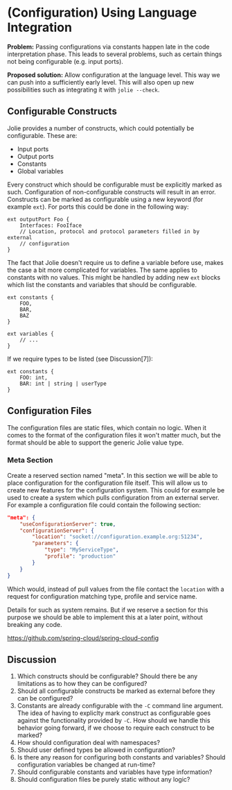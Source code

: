 # (Configuration) Using Language Integration

__Problem:__ Passing configurations via constants happen late in the code
interpretation phase. This leads to several problems, such as certain things not
being configurable (e.g. input ports).

__Proposed solution:__ Allow configuration at the language level. This way we
can push into a sufficiently early level. This will also open up new
possibilities such as integrating it with `jolie --check`.

## Configurable Constructs

Jolie provides a number of constructs, which could potentially be configurable.
These are:

  - Input ports
  - Output ports
  - Constants
  - Global variables

Every construct which should be configurable must be explicitly marked as such.
Configuration of non-configurable constructs will result in an error. Constructs
can be marked as configurable using a new keyword (for example `ext`). For ports
this could be done in the following way:

```jolie
ext outputPort Foo {
    Interfaces: FooIface
    // Location, protocol and protocol parameters filled in by external
    // configuration
}
```

The fact that Jolie doesn't require us to define a variable before use, makes
the case a bit more complicated for variables. The same applies to constants
with no values. This might be handled by adding new `ext` blocks which list the
constants and variables that should be configurable.

```jolie
ext constants {
    FOO,
    BAR,
    BAZ
}

ext variables {
    // ...
}
```

If we require types to be listed (see Discussion[7]):

```jolie
ext constants {
    FOO: int,
    BAR: int | string | userType
}
```

## Configuration Files

The configuration files are static files, which contain no logic. When it comes
to the format of the configuration files it won't matter much, but the format
should be able to support the generic Jolie value type.

### Meta Section

Create a reserved section named "meta". In this section we will be able to place
configuration for the configuration file itself. This will allow us to create
new features for the configuration system. This could for example be used to
create a system which pulls configuration from an external server. For example a
configuration file could contain the following section:

```json
"meta": {
    "useConfigurationServer": true,
    "configurationServer": {
        "location": "socket://configuration.example.org:51234",
        "parameters": {
            "type": "MyServiceType",
            "profile": "production"
        }
    }
}
```

Which would, instead of pull values from the file contact the `location` with a
request for configuration matching type, profile and service name.

Details for such as system remains. But if we reserve a section for this purpose
we should be able to implement this at a later point, without breaking any code.

https://github.com/spring-cloud/spring-cloud-config

## Discussion

  1. Which constructs should be configurable? Should there be any limitations as
     to how they can be configured?
  2. Should all configurable constructs be marked as external before they can be
     configured?
  3. Constants are already configurable with the `-C` command line argument. The
     idea of having to expliclty mark construct as configurable goes against the
     functionality provided by `-C`. How should we handle this behavior going
     forward, if we choose to require each construct to be marked?
  4. How should configuration deal with namespaces?
  5. Should user defined types be allowed in configuration?
  6. Is there any reason for configuring both constants and variables? Should
     configuration variables be changed at run-time?
  7. Should configurable constants and variables have type information?
  8. Should configuration files be purely static without any logic?
